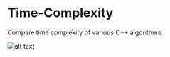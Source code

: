 # Time-Complexity

Compare time complexity of various C++ algorithms.


![alt text](https://storage.googleapis.com/git_images/TimeComplexity.png)